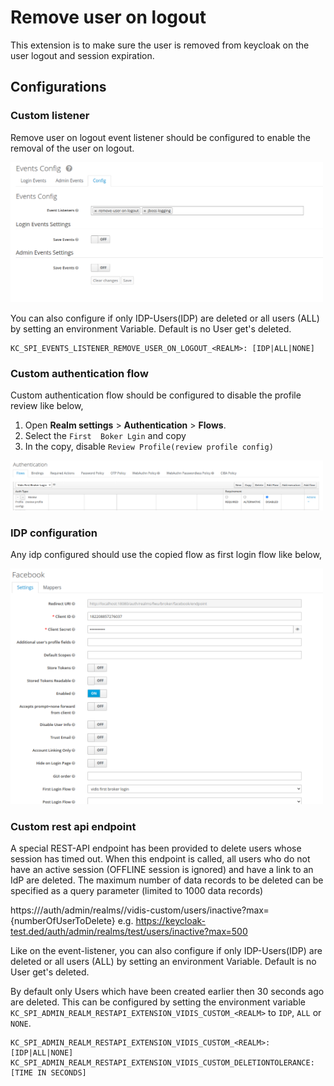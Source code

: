 # Remove user on logout

This extension is to make sure the user is removed from keycloak on the user logout and session expiration.

## Configurations

### Custom listener

Remove user on logout event listener should be configured to enable the removal of the user on logout.

<img src="listener-config.png" width="500" alt="Image showing the configuration view of Keycloak"/>

You can also configure if only IDP-Users(IDP) are deleted or all users (ALL) by setting an environment Variable. Default is no User get's deleted.
```shell
KC_SPI_EVENTS_LISTENER_REMOVE_USER_ON_LOGOUT_<REALM>: [IDP|ALL|NONE]
```


### Custom authentication flow

Custom authentication flow should be configured to disable the profile review like below,

1. Open **Realm settings**  > **Authentication** > **Flows**.
2. Select the `First  Boker Lgin` and copy
3. In the copy, disable `Review Profile(review profile config)`

<img src="authentication-flow.png" width="500" alt="Authentication Flow adjustment possibilities"/> 

### IDP configuration

Any idp configured should use the copied flow as first login flow like below,

<img src="idp-config.png" width="500" alt="keycloak's idp configuration screen"/> 


### Custom rest api endpoint

A special REST-API endpoint has been provided to delete users whose session has timed out.
When this endpoint is called, all users who do not have an active session (OFFLINE session is ignored) and have a link to an IdP are deleted.
The maximum number of data records to be deleted can be specified as a query parameter (limited to 1000 data records)

https://<keycloak-host>/auth/admin/realms/<realm-name>/vidis-custom/users/inactive?max={numberOfUserToDelete}
e.g. https://keycloak-test.ded/auth/admin/realms/test/users/inactive?max=500

Like on the event-listener, you can also configure if only IDP-Users(IDP) are deleted or all users (ALL) by setting an environment Variable. Default is no User get's deleted.

By default only Users which have been created earlier then 30 seconds ago are deleted. This can be configured by setting the environment variable `KC_SPI_ADMIN_REALM_RESTAPI_EXTENSION_VIDIS_CUSTOM_<REALM>` to `IDP`, `ALL` or `NONE`.
```shell
KC_SPI_ADMIN_REALM_RESTAPI_EXTENSION_VIDIS_CUSTOM_<REALM>: [IDP|ALL|NONE]
KC_SPI_ADMIN_REALM_RESTAPI_EXTENSION_VIDIS_CUSTOM_DELETIONTOLERANCE: [TIME IN SECONDS]
```